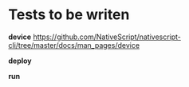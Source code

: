 # Tests to be writen

**device**
https://github.com/NativeScript/nativescript-cli/tree/master/docs/man_pages/device

**deploy**

**run**